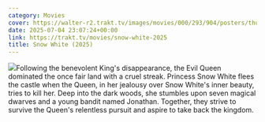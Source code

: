 ```yaml
---
category: Movies
cover: https://walter-r2.trakt.tv/images/movies/000/293/904/posters/thumb/7157c4fdaf.jpg.webp
date: 2025-07-04 23:07:24+00:00
link: https://trakt.tv/movies/snow-white-2025
title: Snow White (2025)
---
```


![](https://walter-r2.trakt.tv/images/movies/000/293/904/fanarts/thumb/967a095b1f.jpg)Following the benevolent King's disappearance, the Evil Queen dominated the once fair land with a cruel streak. Princess Snow White flees the castle when the Queen, in her jealousy over Snow White's inner beauty, tries to kill her. Deep into the dark woods, she stumbles upon seven magical dwarves and a young bandit named Jonathan. Together, they strive to survive the Queen's relentless pursuit and aspire to take back the kingdom.
